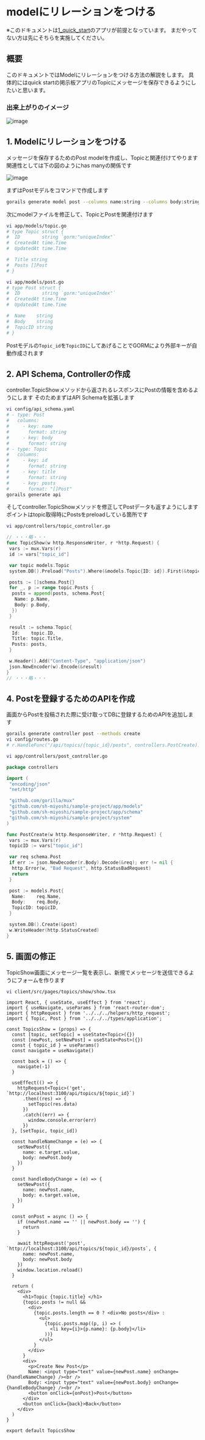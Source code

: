 # modelにリレーションをつける

※このドキュメントは[1_quick_start](./1_quick_start.md)のアプリが前提となっています。
まだやってない方は先にそちらを実施してください。

## 概要

このドキュメントではModelにリレーションをつける方法の解説をします。
具体的にはquick startの掲示板アプリのTopicにメッセージを保存できるようにしたいと思います。

### 出来上がりのイメージ

![image](./assets/image_3.png)

## 1. Modelにリレーションをつける

メッセージを保存するためのPost modelを作成し、Topicと関連付けてやります
関連性としては下の図のようにhas manyの関係です

![image](./assets/relations.png)

まずはPostモデルをコマンドで作成します

```bash
gorails generate model post --columns name:string --columns body:string --columns topic_id:string 
```

次にmodelファイルを修正して、TopicとPostを関連付けます

```bash
vi app/models/topic.go
# type Topic struct {
#  ID        string `gorm:"uniqueIndex"`
#  CreatedAt time.Time
#  UpdatedAt time.Time

#  Title string
#  Posts []Post
# }

vi app/models/post.go
# type Post struct {
#  ID        string `gorm:"uniqueIndex"`
#  CreatedAt time.Time
#  UpdatedAt time.Time

#  Name    string
#  Body    string
#  TopicID string
# }
```

Postモデルの`Topic_id`を`TopicID`にしてあげることでGORMにより外部キーが自動作成されます

## 2. API Schema, Controllerの作成

controller.TopicShowメソッドから返されるレスポンスにPostの情報を含めるようにします
そのためまずはAPI Schemaを拡張します

```bash
vi config/api_schema.yaml
# - type: Post
#   columns:
#     - key: name
#       format: string
#     - key: body
#       format: string
# - type: Topic
#   columns:
#     - key: id
#       format: string
#     - key: title
#       format: string
#     - key: posts
#       format: "[]Post"
gorails generate api
```

そしてcontroller.TopicShowメソッドを修正してPostデータも返すようにします
ポイントはtopic取得時にPostsをpreloadしている箇所です

```bash
vi app/controllers/topic_controller.go
```

```go
// ・・・略・・・
func TopicShow(w http.ResponseWriter, r *http.Request) {
 vars := mux.Vars(r)
 id := vars["topic_id"]

 var topic models.Topic
 system.DB().Preload("Posts").Where(&models.Topic{ID: id}).First(&topic)

 posts := []schema.Post{}
 for _, p := range topic.Posts {
  posts = append(posts, schema.Post{
   Name: p.Name,
   Body: p.Body,
  })
 }

 result := schema.Topic{
  Id:    topic.ID,
  Title: topic.Title,
  Posts: posts,
 }

 w.Header().Add("Content-Type", "application/json")
 json.NewEncoder(w).Encode(&result)
}
// ・・・略・・・
```

## 4. Postを登録するためのAPIを作成

画面からPostを投稿された際に受け取ってDBに登録するためのAPIを追加します

```bash
gorails generate controller post --methods create
vi config/routes.go
# r.HandleFunc("/api/topics/{topic_id}/posts", controllers.PostCreate).Methods("POST")
```

```bash
vi app/controllers/post_controller.go
```

```go
package controllers

import (
 "encoding/json"
 "net/http"

 "github.com/gorilla/mux"
 "github.com/sh-miyoshi/sample-project/app/models"
 "github.com/sh-miyoshi/sample-project/app/schema"
 "github.com/sh-miyoshi/sample-project/system"
)

func PostCreate(w http.ResponseWriter, r *http.Request) {
 vars := mux.Vars(r)
 topicID := vars["topic_id"]

 var req schema.Post
 if err := json.NewDecoder(r.Body).Decode(&req); err != nil {
  http.Error(w, "Bad Request", http.StatusBadRequest)
  return
 }

 post := models.Post{
  Name:    req.Name,
  Body:    req.Body,
  TopicID: topicID,
 }

 system.DB().Create(&post)
 w.WriteHeader(http.StatusCreated)
}
```

## 5. 画面の修正

TopicShow画面にメッセージ一覧を表示し、新規でメッセージを送信できるようにフォームを作ります

```bash
vi client/src/pages/topics/show/show.tsx
```

```tsx
import React, { useState, useEffect } from 'react';
import { useNavigate, useParams } from 'react-router-dom';
import { httpRequest } from '../../../helpers/http_request';
import { Topic, Post } from '../../../types/application';

const TopicsShow = (props) => {
  const [topic, setTopic] = useState<Topic>({})
  const [newPost, setNewPost] = useState<Post>({})
  const { topic_id } = useParams()
  const navigate = useNavigate()

  const back = () => {
    navigate(-1)
  }

  useEffect(() => {
    httpRequest<Topic>('get', `http://localhost:3100/api/topics/${topic_id}`)
      .then((res) => {
        setTopic(res.data)
      })
      .catch((err) => {
        window.console.error(err)
      })
  }, [setTopic, topic_id])

  const handleNameChange = (e) => {
    setNewPost({
      name: e.target.value,
      body: newPost.body
    })
  }

  const handleBodyChange = (e) => {
    setNewPost({
      name: newPost.name,
      body: e.target.value,
    })
  }

  const onPost = async () => {
    if (newPost.name == '' || newPost.body == '') {
      return
    }

    await httpRequest('post', `http://localhost:3100/api/topics/${topic_id}/posts`, {
      name: newPost.name,
      body: newPost.body
    })
    window.location.reload()
  }

  return (
    <div>
      <h1>Topic {topic.title} </h1>
      {topic.posts != null &&
        <div>
          {topic.posts.length == 0 ? <div>No posts</div> :
            <ul>
              {topic.posts.map((p, i) => (
                <li key={i}>{p.name}: {p.body}</li>
              ))}
            </ul>
          }
        </div>
      }
      <div>
        <p>Create New Post</p>
        Name: <input type="text" value={newPost.name} onChange={handleNameChange} /><br />
        Body: <input type="text" value={newPost.body} onChange={handleBodyChange} /><br />
        <button onClick={onPost}>Post</button>
      </div>
      <button onClick={back}>Back</button>
    </div>
  )
}

export default TopicsShow
```
